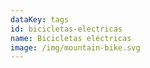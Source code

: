 ```yaml
---
dataKey: tags
id: bicicletas-electricas
name: Bicicletas eléctricas
image: /img/mountain-bike.svg
---
```

